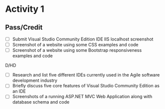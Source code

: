 # Activity 1

Pass/Credit
-
- [ ] Submit Visual Studio  Community Edition IDE IIS localhost screenshot
- [ ] Screenshot of a website using some CSS examples and code 
- [ ] Screenshot of a website using some Bootstrap responsiveness examples and code 

D/HD
- [ ] Research and list five different IDEs currently used in the Agile software development industry
- [ ] Briefly discuss five core features of Visual Studio  Community Edition as an IDE
- [ ] Screenshots of a running ASP.NET MVC Web Application along with database schema and code 